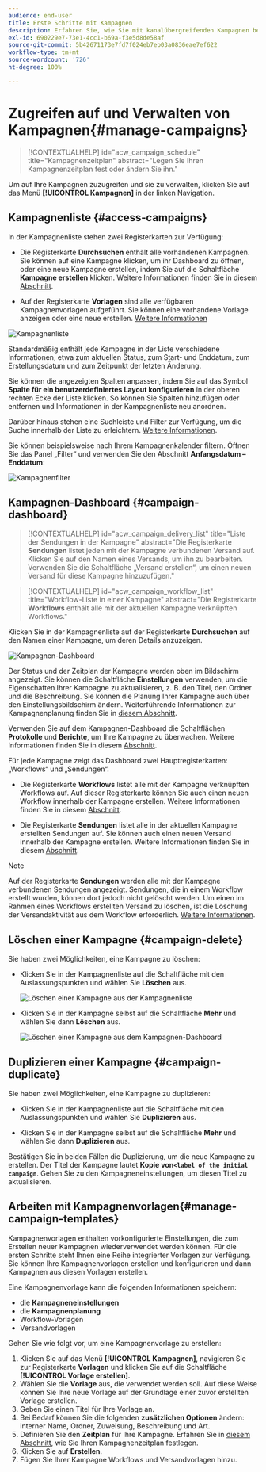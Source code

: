 ```yaml
---
audience: end-user
title: Erste Schritte mit Kampagnen
description: Erfahren Sie, wie Sie mit kanalübergreifenden Kampagnen beginnen
exl-id: 690229e7-73e1-4cc1-b69a-f3e5d8de58af
source-git-commit: 5b42671173e7fd7f024eb7eb03a0836eae7ef622
workflow-type: tm+mt
source-wordcount: '726'
ht-degree: 100%

---
```


# Zugreifen auf und Verwalten von Kampagnen{#manage-campaigns}

>[!CONTEXTUALHELP]
>id="acw_campaign_schedule"
>title="Kampagnenzeitplan"
>abstract="Legen Sie Ihren Kampagnenzeitplan fest oder ändern Sie ihn."

Um auf Ihre Kampagnen zuzugreifen und sie zu verwalten, klicken Sie auf das Menü **[!UICONTROL Kampagnen]** in der linken Navigation.

## Kampagnenliste {#access-campaigns}

In der Kampagnenliste stehen zwei Registerkarten zur Verfügung:

* Die Registerkarte **Durchsuchen** enthält alle vorhandenen Kampagnen. Sie können auf eine Kampagne klicken, um ihr Dashboard zu öffnen, oder eine neue Kampagne erstellen, indem Sie auf die Schaltfläche **Kampagne erstellen** klicken. Weitere Informationen finden Sie in diesem [Abschnitt](create-campaigns.md#create-campaigns).

* Auf der Registerkarte **Vorlagen** sind alle verfügbaren Kampagnenvorlagen aufgeführt. Sie können eine vorhandene Vorlage anzeigen oder eine neue erstellen. [Weitere Informationen](#manage-campaign-templates)

![Kampagnenliste](assets/campaign-list.png)

Standardmäßig enthält jede Kampagne in der Liste verschiedene Informationen, etwa zum aktuellen Status, zum Start- und Enddatum, zum Erstellungsdatum und zum Zeitpunkt der letzten Änderung.

Sie können die angezeigten Spalten anpassen, indem Sie auf das Symbol **Spalte für ein benutzerdefiniertes Layout konfigurieren** in der oberen rechten Ecke der Liste klicken. So können Sie Spalten hinzufügen oder entfernen und Informationen in der Kampagnenliste neu anordnen.

Darüber hinaus stehen eine Suchleiste und Filter zur Verfügung, um die Suche innerhalb der Liste zu erleichtern. [Weitere Informationen](../get-started/user-interface.md#list-screens).

Sie können beispielsweise nach Ihrem Kampagnenkalender filtern. Öffnen Sie das Panel „Filter“ und verwenden Sie den Abschnitt **Anfangsdatum – Enddatum**:

![Kampagnenfilter](assets/campaign-filter-on-dates.png)

## Kampagnen-Dashboard {#campaign-dashboard}

>[!CONTEXTUALHELP]
>id="acw_campaign_delivery_list"
>title="Liste der Sendungen in der Kampagne"
>abstract="Die Registerkarte **Sendungen** listet jeden mit der Kampagne verbundenen Versand auf. Klicken Sie auf den Namen eines Versands, um ihn zu bearbeiten. Verwenden Sie die Schaltfläche „Versand erstellen“, um einen neuen Versand für diese Kampagne hinzuzufügen."

>[!CONTEXTUALHELP]
>id="acw_campaign_workflow_list"
>title="Workflow-Liste in einer Kampagne"
>abstract="Die Registerkarte **Workflows** enthält alle mit der aktuellen Kampagne verknüpften Workflows."

Klicken Sie in der Kampagnenliste auf der Registerkarte **Durchsuchen** auf den Namen einer Kampagne, um deren Details anzuzeigen.

![Kampagnen-Dashboard](assets/campaign-dashboard.png)

Der Status und der Zeitplan der Kampagne werden oben im Bildschirm angezeigt. Sie können die Schaltfläche **Einstellungen** verwenden, um die Eigenschaften Ihrer Kampagne zu aktualisieren, z. B. den Titel, den Ordner und die Beschreibung. Sie können die Planung Ihrer Kampagne auch über den Einstellungsbildschirm ändern. Weiterführende Informationen zur Kampagnenplanung finden Sie in [diesem Abschnitt](create-campaigns.md#campaign-schedule).

Verwenden Sie auf dem Kampagnen-Dashboard die Schaltflächen **Protokolle** und **Berichte**, um Ihre Kampagne zu überwachen. Weitere Informationen finden Sie in diesem [Abschnitt](create-campaigns.md#create-campaigns).

Für jede Kampagne zeigt das Dashboard zwei Hauptregisterkarten: „Workflows“ und „Sendungen“.

* Die Registerkarte **Workflows** listet alle mit der Kampagne verknüpften Workflows auf. Auf dieser Registerkarte können Sie auch einen neuen Workflow innerhalb der Kampagne erstellen. Weitere Informationen finden Sie in diesem [Abschnitt](create-campaigns.md#create-campaigns).

* Die Registerkarte **Sendungen** listet alle in der aktuellen Kampagne erstellten Sendungen auf. Sie können auch einen neuen Versand innerhalb der Kampagne erstellen. Weitere Informationen finden Sie in diesem [Abschnitt](create-campaigns.md#create-campaigns).

>[!NOTE]
>
>Auf der Registerkarte **Sendungen** werden alle mit der Kampagne verbundenen Sendungen angezeigt. Sendungen, die in einem Workflow erstellt wurden, können dort jedoch nicht gelöscht werden. Um einen im Rahmen eines Workflows erstellten Versand zu löschen, ist die Löschung der Versandaktivität aus dem Workflow erforderlich. [Weitere Informationen](../msg/gs-messages.md#delivery-delete).


## Löschen einer Kampagne {#campaign-delete}

Sie haben zwei Möglichkeiten, eine Kampagne zu löschen:

* Klicken Sie in der Kampagnenliste auf die Schaltfläche mit den Auslassungspunkten und wählen Sie **Löschen** aus.

  ![Löschen einer Kampagne aus der Kampagnenliste](assets/delete-a-campaign-from-list.png)

* Klicken Sie in der Kampagne selbst auf die Schaltfläche **Mehr** und wählen Sie dann **Löschen** aus.

  ![Löschen einer Kampagne aus dem Kampagnen-Dashboard](assets/delete-a-campaign-from-dashboard.png)


## Duplizieren einer Kampagne {#campaign-duplicate}

Sie haben zwei Möglichkeiten, eine Kampagne zu duplizieren:

* Klicken Sie in der Kampagnenliste auf die Schaltfläche mit den Auslassungspunkten und wählen Sie **Duplizieren** aus.

* Klicken Sie in der Kampagne selbst auf die Schaltfläche **Mehr** und wählen Sie dann **Duplizieren** aus.

Bestätigen Sie in beiden Fällen die Duplizierung, um die neue Kampagne zu erstellen. Der Titel der Kampagne lautet **Kopie von`<label of the initial campaign`**. Gehen Sie zu den Kampagneneinstellungen, um diesen Titel zu aktualisieren.


## Arbeiten mit Kampagnenvorlagen{#manage-campaign-templates}

Kampagnenvorlagen enthalten vorkonfigurierte Einstellungen, die zum Erstellen neuer Kampagnen wiederverwendet werden können. Für die ersten Schritte steht Ihnen eine Reihe integrierter Vorlagen zur Verfügung. Sie können Ihre Kampagnenvorlagen erstellen und konfigurieren und dann Kampagnen aus diesen Vorlagen erstellen.

Eine Kampagnenvorlage kann die folgenden Informationen speichern:

* die **Kampagneneinstellungen**
* die **Kampagnenplanung**
* Workflow-Vorlagen
* Versandvorlagen

Gehen Sie wie folgt vor, um eine Kampagnenvorlage zu erstellen:

1. Klicken Sie auf das Menü **[!UICONTROL Kampagnen]**, navigieren Sie zur Registerkarte **Vorlagen** und klicken Sie auf die Schaltfläche **[!UICONTROL Vorlage erstellen]**.
1. Wählen Sie die **Vorlage** aus, die verwendet werden soll. Auf diese Weise können Sie Ihre neue Vorlage auf der Grundlage einer zuvor erstellten Vorlage erstellen.
1. Geben Sie einen Titel für Ihre Vorlage an.
1. Bei Bedarf können Sie die folgenden **zusätzlichen Optionen** ändern: interner Name, Ordner, Zuweisung, Beschreibung und Art.
1. Definieren Sie den **Zeitplan** für Ihre Kampagne. Erfahren Sie in [diesem Abschnitt](create-campaigns.md#campaign-schedule), wie Sie Ihren Kampagnenzeitplan festlegen.
1. Klicken Sie auf **Erstellen**.
1. Fügen Sie Ihrer Kampagne Workflows und Versandvorlagen hinzu.
